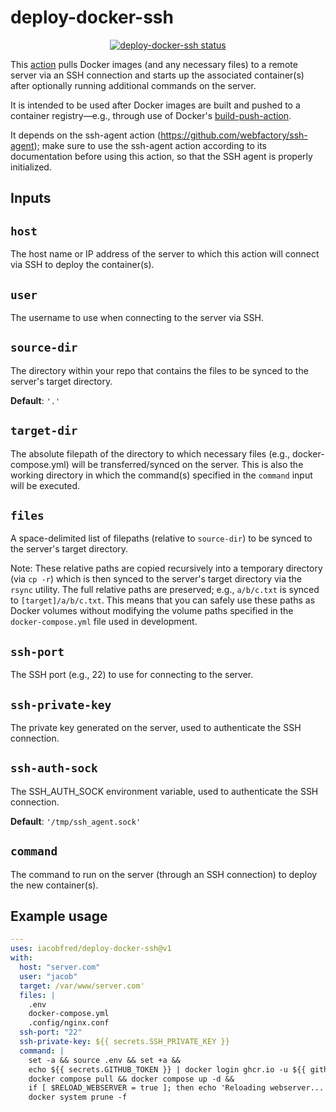 # deploy-docker-ssh

<p align="center">
  <a href=""><img alt="deploy-docker-ssh status" src="https://github.com/iacobfred/deploy-docker-ssh/workflows/units-test/badge.svg"></a>
</p>

This [action](https://docs.github.com/en/actions) pulls Docker images (and any necessary files)
to a remote server via an SSH connection and starts up the associated container(s) after optionally
running additional commands on the server.

It is intended to be used after Docker images are built and pushed to a container registry—e.g.,
through use of Docker's [build-push-action](https://github.com/docker/build-push-action).

It depends on the ssh-agent action (https://github.com/webfactory/ssh-agent);
make sure to use the ssh-agent action according to its documentation before using this action,
so that the SSH agent is properly initialized.

## Inputs

## `host`

The host name or IP address of the server to which this action will connect via SSH to deploy the container(s).

## `user`

The username to use when connecting to the server via SSH.

## `source-dir`

The directory within your repo that contains the files to be synced to the server's target directory.

**Default**: `'.'`

## `target-dir`

The absolute filepath of the directory to which necessary files (e.g., docker-compose.yml) will be transferred/synced on the server. This is also the working directory in which the command(s) specified in the `command` input will be executed.

## `files`

A space-delimited list of filepaths (relative to `source-dir`) to be synced to the server's target directory.

Note: These relative paths are copied recursively into a temporary directory (via `cp -r`) which is then synced to the server's target directory via the `rsync` utility. The full relative paths are preserved; e.g., `a/b/c.txt` is synced to `[target]/a/b/c.txt`. This means that you can safely use these paths as Docker volumes without modifying the volume paths specified in the `docker-compose.yml` file used in development.

## `ssh-port`

The SSH port (e.g., 22) to use for connecting to the server.

## `ssh-private-key`

The private key generated on the server, used to authenticate the SSH connection.

## `ssh-auth-sock`

The SSH_AUTH_SOCK environment variable, used to authenticate the SSH connection.

**Default**: `'/tmp/ssh_agent.sock'`

## `command`

The command to run on the server (through an SSH connection) to deploy the new container(s).

## Example usage

```yaml
---
uses: iacobfred/deploy-docker-ssh@v1
with:
  host: "server.com"
  user: "jacob"
  target: /var/www/server.com'
  files: |
    .env
    docker-compose.yml
    .config/nginx.conf
  ssh-port: "22"
  ssh-private-key: ${{ secrets.SSH_PRIVATE_KEY }}
  command: |
    set -a && source .env && set +a &&
    echo ${{ secrets.GITHUB_TOKEN }} | docker login ghcr.io -u ${{ github.repository_owner }} --password-stdin &&
    docker compose pull && docker compose up -d &&
    if [ $RELOAD_WEBSERVER = true ]; then echo 'Reloading webserver...'; nginx -s reload; fi;
    docker system prune -f
```
